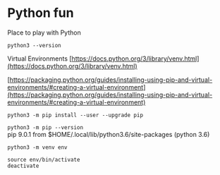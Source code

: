 # Python fun

Place to play with Python

`python3 --version`


Virtual Environments
[https://docs.python.org/3/library/venv.html](https://docs.python.org/3/library/venv.html)


[https://packaging.python.org/guides/installing-using-pip-and-virtual-environments/#creating-a-virtual-environment](https://packaging.python.org/guides/installing-using-pip-and-virtual-environments/#creating-a-virtual-environment)

`python3 -m pip install --user --upgrade pip`

`python3 -m pip --version`  
pip 9.0.1 from $HOME/.local/lib/python3.6/site-packages (python 3.6)

`python3 -m venv env`  

`source env/bin/activate`  
`deactivate`


